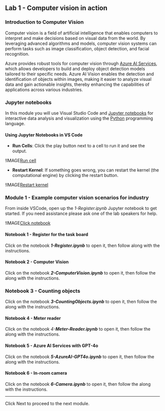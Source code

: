 ## **Lab 1 - Computer vision in action**

### **Introduction to Computer Vision**

Computer vision is a field of artificial intelligence that enables computers to interpret and make decisions based on visual data from the world. By leveraging advanced algorithms and models, computer vision systems can perform tasks such as image classification, object detection, and facial recognition.

Azure provides robust tools for computer vision through [Azure AI Services](https://azure.microsoft.com/en-us/products/ai-services/ai-vision/), which allows developers to build and deploy object detection models tailored to their specific needs. Azure AI Vision enables the detection and identification of objects within images, making it easier to analyze visual data and gain actionable insights, thereby enhancing the capabilities of applications across various industries.

### **Jupyter notebooks**

In this module you will use Visual Studio Code and [Jupyter notebooks](https://jupyter.org/) for interactive data analysis and visualization using the [Python](https://www.python.org/) programming language.

#### **Using Jupyter Notebooks in VS Code**

- **Run Cells**: Click the play button next to a cell to run it and see the output.

!IMAGE[Run cell](./img/run_cell.png)

- **Restart Kernel**: If something goes wrong, you can restart the kernel (the computational engine) by clicking the restart button.

!IMAGE[Restart kernel](./img/restart_kernel.png)

### **Module 1 - Example computer vision scenarios for industry**

From inside VSCode, open up the _1-Register.ipynb_ Jupyter notebook to get started. If you need assistance please ask one of the lab speakers for help.

!IMAGE[Click notebook](./img/register-notebook.png)

#### **Notebook 1 - Register for the task board**

Click on the notebook _**1-Register.ipynb**_ to open it, then follow along with the instructions.

#### **Notebook 2 - Computer Vision**

Click on the notebook _**2-ComputerVision.ipynb**_ to open it, then follow the along with the instructions.

### **Notebook 3 - Counting objects**

Click on the notebook _**3-CountingObjects.ipynb**_ to open it, then follow the along with the instructions.

#### **Notebook 4 - Meter reader**

Click on the notebook _4-**Meter-Reader.ipynb**_ to open it, then follow the along with the instructions.

#### **Notebook 5 - Azure AI Services with GPT-4o**

Click on the notebook _**5-AzureAI-GPT4o.ipynb**_ to open it, then follow the along with the instructions.

#### **Notebook 6 - In-room camera**

Click on the notebook _**6-Camera.ipynb**_ to open it, then follow the along with the instructions.

---
Click Next to proceed to the next module.
